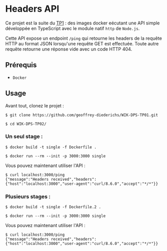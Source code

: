 # Headers API

Ce projet est la suite du [TP1](https://github.com/geoffrey-diederichs/WIK-DPS-TP01) : des images docker eécutant une API simple développée en TypeScript avec le module natif `http` de `Node.js`.

Cette API expose un endpoint `/ping` qui retourne les headers de la requête HTTP au format JSON lorsqu'une requête GET est effectuée. Toute autre requête retourne une réponse vide avec un code HTTP 404.

## Prérequis

- `Docker`

## Usage

Avant tout, clonez le projet :

```console
$ git clone https://github.com/geoffrey-diederichs/WIK-DPS-TP01.git

$ cd WIK-DPS-TP02/
```

### Un seul stage :

```console
$ docker build -t single -f Dockerfile .

$ docker run --rm --init -p 3000:3000 single
```

Vous pouvez maintenant utiliser l'API :

```console
$ curl localhost:3000/ping
{"message":"Headers received","headers":{"host":"localhost:3000","user-agent":"curl/8.6.0","accept":"*/*"}}
```

### Plusieurs stages :

```console
$ docker build -t single -f Dockerfile.2 .

$ docker run --rm --init -p 3000:3000 single
```

Vous pouvez maintenant utiliser l'API :

```console
$ curl localhost:3000/ping
{"message":"Headers received","headers":{"host":"localhost:3000","user-agent":"curl/8.6.0","accept":"*/*"}}
```